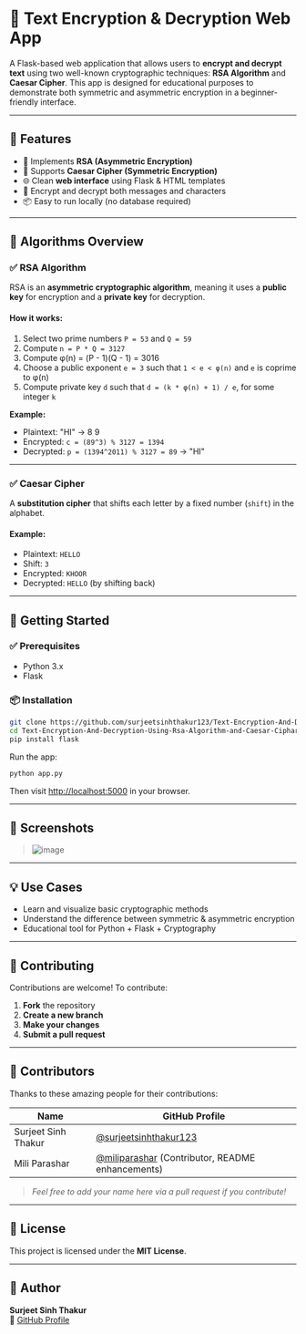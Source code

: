 # 🔐 Text Encryption & Decryption Web App

A Flask-based web application that allows users to **encrypt and decrypt text** using two well-known cryptographic techniques: **RSA Algorithm** and **Caesar Cipher**. This app is designed for educational purposes to demonstrate both symmetric and asymmetric encryption in a beginner-friendly interface.

---

## 🌟 Features

- 🧠 Implements **RSA (Asymmetric Encryption)**
- 🔁 Supports **Caesar Cipher (Symmetric Encryption)**
- 🌐 Clean **web interface** using Flask & HTML templates
- 🧪 Encrypt and decrypt both messages and characters
- 📦 Easy to run locally (no database required)

---

## 🔐 Algorithms Overview

### ✅ RSA Algorithm

RSA is an **asymmetric cryptographic algorithm**, meaning it uses a **public key** for encryption and a **private key** for decryption.

#### How it works:

1. Select two prime numbers `P = 53` and `Q = 59`
2. Compute `n = P * Q = 3127`
3. Compute φ(n) = (P - 1)(Q - 1) = 3016
4. Choose a public exponent `e = 3` such that `1 < e < φ(n)` and `e` is coprime to φ(n)
5. Compute private key `d` such that `d = (k * φ(n) + 1) / e`, for some integer `k`

**Example:**
- Plaintext: "HI" → 8 9
- Encrypted: `c = (89^3) % 3127 = 1394`
- Decrypted: `p = (1394^2011) % 3127 = 89` → "HI"

---

### ✅ Caesar Cipher

A **substitution cipher** that shifts each letter by a fixed number (`shift`) in the alphabet.

#### Example:
- Plaintext: `HELLO`
- Shift: `3`
- Encrypted: `KHOOR`
- Decrypted: `HELLO` (by shifting back)

---


## 🚀 Getting Started

### ✅ Prerequisites

- Python 3.x
- Flask

### 📦 Installation

```bash
git clone https://github.com/surjeetsinhthakur123/Text-Encryption-And-Decryption-Using-Rsa-Algorithm-and-Caesar-Ciphar-Tool.git
cd Text-Encryption-And-Decryption-Using-Rsa-Algorithm-and-Caesar-Ciphar-Tool
pip install flask
```

Run the app:
```bash
python app.py
```

Then visit [http://localhost:5000](http://localhost:5000) in your browser.

---

## 📸 Screenshots

> ![image](https://github.com/user-attachments/assets/098f6c3c-e280-4dab-afae-d0e4d7e37385)


---

## 💡 Use Cases

- Learn and visualize basic cryptographic methods  
- Understand the difference between symmetric & asymmetric encryption  
- Educational tool for Python + Flask + Cryptography

---

## 🤝 Contributing

Contributions are welcome! To contribute:

1. **Fork** the repository  
2. **Create a new branch**  
3. **Make your changes**  
4. **Submit a pull request**

---

## 👥 Contributors

Thanks to these amazing people for their contributions:

| Name               | GitHub Profile                                                 |
|--------------------|----------------------------------------------------------------|
| Surjeet Sinh Thakur | [@surjeetsinhthakur123](https://github.com/surjeetsinhthakur123) |
| Mili Parashar       | [@miliparashar](https://github.com/miliparashar) (Contributor, README enhancements) |

> *Feel free to add your name here via a pull request if you contribute!*

---

## 📄 License

This project is licensed under the **MIT License**.

---

## 🙋 Author

**Surjeet Sinh Thakur**  
🔗 [GitHub Profile](https://github.com/surjeetsinhthakur123)

